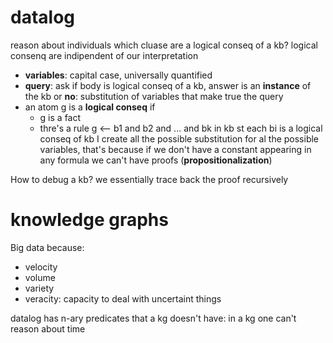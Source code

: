 # datalog

reason about individuals
which cluase are a logical conseq of a kb?
logical consenq are indipendent of our interpretation

* **variables**: capital case, universally quantified
* **query**: ask if body is logical conseq of a kb, answer is an **instance** of the kb or **no**: substitution of variables that make true the query
* an atom g is a **logical conseq** if 
  * g is a fact
  * thre's a rule g <-- b1 and b2 and ... and bk in kb st each bi is a logical conseq of kb
I create all the possible substitution for al the possible variables, that's because if we don't have a constant appearing in any formula we can't have proofs (**propositionalization**)

How to debug a kb?
we essentially trace back the proof recursively

# knowledge graphs

Big data because:

* velocity
* volume
* variety
* veracity: capacity to deal with uncertaint things

datalog has n-ary predicates that a kg doesn't have: in a kg one can't reason about time


